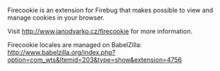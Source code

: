 Firecookie is an extension for Firebug that makes possible to view and manage cookies in your browser.

Visit http://www.janodvarko.cz/firecookie for more information.

Firecookie locales are managed on BabelZilla: http://www.babelzilla.org/index.php?option=com_wts&Itemid=203&type=show&extension=4756